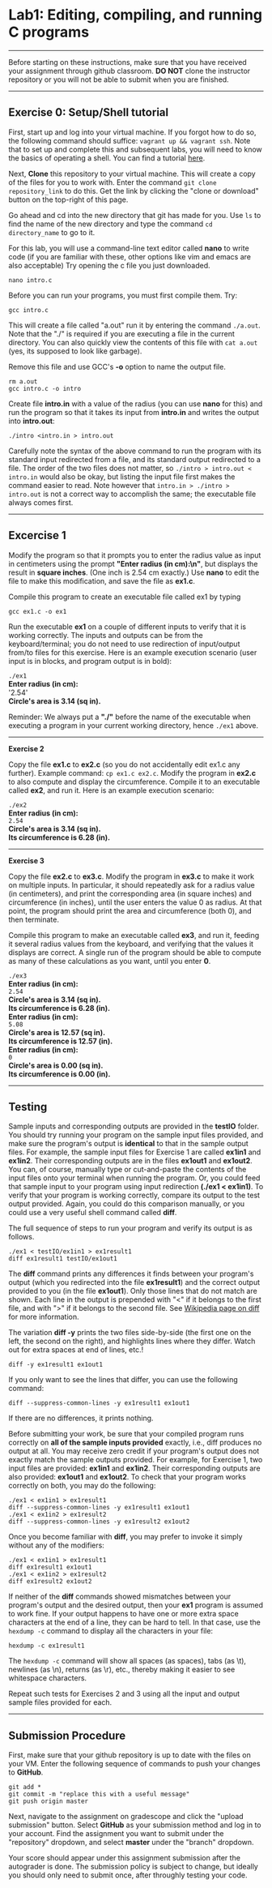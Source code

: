 # Lab1: Editing, compiling, and running C programs
----------------------------------------------------

Before starting on these instructions, make sure that you have received your assignment through github classroom. **DO NOT** clone the instructor repository or you will not be able to submit when you are finished.

----------------------------------------------------
## Exercise 0: Setup/Shell tutorial
First, start up and log into your virtual machine. If you forgot how to do so, the following command should suffice: `vagrant up && vagrant ssh`. Note that to set up and complete this and subsequent labs, you will need to know the basics of operating a shell. You can find a tutorial [here](http://www.cs.unc.edu/~montek/teaching/Comp411-Fall17/UnixTut/).

Next, **Clone** this repository to your virtual machine. This will create a copy of the files for you to work with. Enter the command `git clone repository_link` to do this. Get the link by clicking the "clone or download" button on the top-right of this page.

Go ahead and cd into the new directory that git has made for you. Use `ls` to find the name of the new directory and type the command `cd directory_name` to go to it.

For this lab, you will use a command-line text editor called **nano** to write code (if you are familiar with these, other options like vim and emacs are also acceptable) Try opening the c file you just downloaded.

```nano intro.c```

Before you can run your programs, you must first compile them. Try:

```gcc intro.c```

This will create a file called "a.out" run it by entering the command `./a.out`. Note that the "./" is required if you are executing a file in the current directory. You can also quickly view the contents of this file with `cat a.out` (yes, its supposed to look like garbage).

Remove this file and use GCC's **-o** option to name the output file.

```
rm a.out
gcc intro.c -o intro
```

Create file **intro.in** with a value of the radius (you can use **nano** for this) and run the program so that it takes its input from **intro.in** and writes the output into **intro.out**:

```./intro <intro.in > intro.out```

Carefully note the syntax of the above command to run the program with its standard input redirected from a file, and its standard output redirected to a file. The order of the two files does not matter, so `./intro > intro.out < intro.in` would also be okay, but listing the input file first makes the command easier to read. Note however that `intro.in > ./intro > intro.out` is not a correct way to accomplish the same; the executable file always comes first.

--------------------------------------------------------------------
## Excercise 1
Modify the program so that it prompts you to enter the radius value as input in centimeters using the prompt **"Enter radius (in cm):\n"**, but displays the result in **square inches**. (One inch is 2.54 cm exactly.) Use **nano** to edit the file to make this modification, and save the file as **ex1.c**.

Compile this program to create an executable file called ex1 by typing

```gcc ex1.c -o ex1```

Run the executable **ex1** on a couple of different inputs to verify that it is working correctly. The inputs and outputs can be from the keyboard/terminal; you do not need to use redirection of input/output from/to files for this exercise. Here is an example execution scenario (user input is in blocks, and program output is in bold):

`./ex1`\
**Enter radius (in cm):**\
'2.54'\
**Circle's area is 3.14 (sq in).**



Reminder: We always put a **"./"** before the name of the executable when executing a program in your current working directory, hence `./ex1` above.

--------------------------------------------------------------------
**Exercise 2**

Copy the file **ex1.c** to **ex2.c** (so you do not accidentally edit ex1.c any further). Example command: `cp ex1.c ex2.c`. Modify the program in **ex2.c** to also compute and display the circumference. Compile it to an executable called **ex2**, and run it. Here is an example execution scenario:

`./ex2`\
**Enter radius (in cm):**\
`2.54`\
**Circle's area is 3.14 (sq in).**\
**Its circumference is 6.28 (in).**

--------------------------------------------------------------------
**Exercise 3**

Copy the file **ex2.c** to **ex3.c**. Modify the program in **ex3.c** to make it work on multiple inputs. In particular, it should repeatedly ask for a radius value (in centimeters), and print the corresponding area (in square inches) and circumference (in inches), until the user enters the value 0 as radius. At that point, the program should print the area and circumference (both 0), and then terminate.

Compile this program to make an executable called **ex3**, and run it, feeding it several radius values from the keyboard, and verifying that the values it displays are correct. A single run of the program should be able to compute as many of these calculations as you want, until you enter **0**.

`./ex3`\
**Enter radius (in cm):**\
`2.54`\
**Circle's area is 3.14 (sq in).**\
**Its circumference is 6.28 (in).**\
**Enter radius (in cm):**\
`5.08`\
**Circle's area is 12.57 (sq in).**\
**Its circumference is 12.57 (in).**\
**Enter radius (in cm):**\
`0`\
**Circle's area is 0.00 (sq in).**\
**Its circumference is 0.00 (in).**

--------------------------------------------------------------------
## Testing

Sample inputs and corresponding outputs are provided in the **testIO** folder. You should try running your program on the sample input files provided, and make sure the program's output is **identical** to that in the sample output files. For example, the sample input files for Exercise 1 are called **ex1in1** and **ex1in2**. Their corresponding outputs are in the files **ex1out1** and **ex1out2**. You can, of course, manually type or cut-and-paste the contents of the input files onto your terminal when running the program. Or, you could feed that sample input to your program using input redirection **(./ex1 < ex1in1)**. To verify that your program is working correctly, compare its output to the test output provided. Again, you could do this comparison manually, or you could use a very useful shell command called **diff**.

The full sequence of steps to run your program and verify its output is as follows.

```
./ex1 < testIO/ex1in1 > ex1result1
diff ex1result1 testIO/ex1out1
```

The **diff** command prints any differences it finds between your program's output (which you redirected into the file **ex1result1**) and the correct output provided to you (in the file **ex1out1**). Only those lines that do not match are shown. Each line in the output is prepended with "<" if it belongs to the first file, and with ">" if it belongs to the second file. See [Wikipedia page on diff](https://en.wikipedia.org/wiki/Diff_utility) for more information.

The variation **diff -y** prints the two files side-by-side (the first one on the left, the second on the right), and highlights lines where they differ. Watch out for extra spaces at end of lines, etc.!

```diff -y ex1result1 ex1out1```

If you only want to see the lines that differ, you can use the following command:

```diff --suppress-common-lines -y ex1result1 ex1out1```

If there are no differences, it prints nothing.

Before submitting your work, be sure that your compiled program runs correctly on **all of the sample inputs provided** exactly, i.e., diff produces no output at all. You may receive zero credit if your program's output does not exactly match the sample outputs provided. For example, for Exercise 1, two input files are provided: **ex1in1** and **ex1in2**. Their corresponding outputs are also provided: **ex1out1** and **ex1out2**. To check that your program works correctly on both, you may do the following:

```
./ex1 < ex1in1 > ex1result1
diff --suppress-common-lines -y ex1result1 ex1out1
./ex1 < ex1in2 > ex1result2
diff --suppress-common-lines -y ex1result2 ex1out2
```

Once you become familiar with **diff**, you may prefer to invoke it simply without any of the modifiers:

```
./ex1 < ex1in1 > ex1result1
diff ex1result1 ex1out1
./ex1 < ex1in2 > ex1result2 
diff ex1result2 ex1out2
```

If neither of the **diff** commands showed mismatches between your program's output and the desired output, then your **ex1** program is assumed to work fine. If your output happens to have one or more extra space characters at the end of a line, they can be hard to tell. In that case, use the `hexdump -c` command to display all the characters in your file:

`hexdump -c ex1result1`

The `hexdump -c` command will show all spaces (as spaces), tabs (as \t), newlines (as \n), returns (as \r), etc., thereby making it easier to see whitespace characters.

Repeat such tests for Exercises 2 and 3 using all the input and output sample files provided for each.

--------------------------------------------------------------------
## Submission Procedure

First, make sure that your github repository is up to date with the files on your VM. Enter the following sequence of commands to push your changes to **GitHub**.

```
git add *
git commit -m "replace this with a useful message"
git push origin master
```

Next, navigate to the assignment on gradescope and click the "upload submission" button. Select **GitHub** as your submission method and log in to your account. Find the assignment you want to submit under the "repository" dropdown, and select **master** under the "branch" dropdown.

Your score should appear under this assignment submission after the autograder is done. The submission policy is subject to change, but ideally you should only need to submit once, after throughly testing your code.
